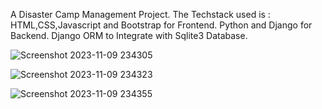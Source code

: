 A Disaster Camp Management Project.
The Techstack used is :
HTML,CSS,Javascript and Bootstrap for Frontend.
Python and Django for Backend.
Django ORM to Integrate with Sqlite3 Database. 


![Screenshot 2023-11-09 234305](https://github.com/jomy-david/Disaster_Management/assets/125452545/02173bda-9299-4e6b-b7e7-25e8d187e932)

![Screenshot 2023-11-09 234323](https://github.com/jomy-david/Disaster_Management/assets/125452545/ac0084b9-463b-46a1-b51e-7d105c4c6128)

![Screenshot 2023-11-09 234355](https://github.com/jomy-david/Disaster_Management/assets/125452545/03f69554-2133-4e60-830c-f1639a398ce4)

